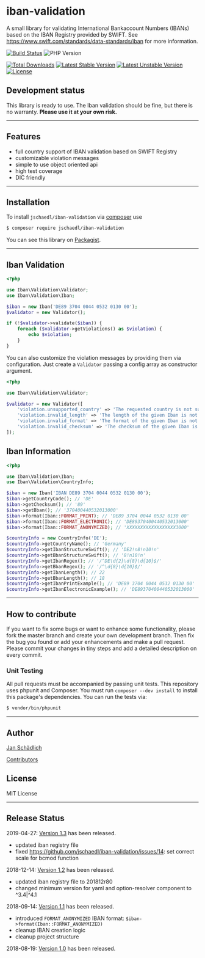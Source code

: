 # iban-validation

A small library for validating International Bankaccount Numbers (IBANs) based on the IBAN Registry provided by SWIFT.
See https://www.swift.com/standards/data-standards/iban for more information.

[![Build Status](https://travis-ci.org/jschaedl/iban-validation.png)](https://travis-ci.org/jschaedl/iban-validation)
![PHP Version](https://img.shields.io/badge/version-PHP%207.1%2B-lightgrey.svg)

[![Total Downloads](https://poser.pugx.org/jschaedl/iban-validation/downloads)](https://packagist.org/packages/jschaedl/iban-validation) 
[![Latest Stable Version](https://poser.pugx.org/jschaedl/iban-validation/v/stable)](https://packagist.org/packages/jschaedl/iban-validation) 
[![Latest Unstable Version](https://poser.pugx.org/jschaedl/iban-validation/v/unstable)](https://packagist.org/packages/jschaedl/iban-validation) 
[![License](https://poser.pugx.org/jschaedl/iban-validation/license)](https://packagist.org/packages/jschaedl/iban-validation) 


## Development status

This library is ready to use. The Iban validation should be fine, but there is no warranty. **Please use it at your own risk.**

---

## Features

* full country support of IBAN validation based on SWIFT Registry
* customizable violation messages
* simple to use object oriented api
* high test coverage
* DIC friendly

---

## Installation

To install `jschaedl/iban-validation` via [composer](https://getcomposer.org/) use

```sh
$ composer require jschaedl/iban-validation
```

You can see this library on [Packagist](https://packagist.org/packages/jschaedl/iban-validation).

---

## Iban Validation

```php
<?php

use Iban\Validation\Validator;
use Iban\Validation\Iban;

$iban = new Iban('DE89 3704 0044 0532 0130 00');
$validator = new Validator();

if (!$validator->validate($iban)) {
    foreach ($validator->getViolations() as $violation) {
        echo $violation;
    }
}

```

You can also customize the violation messages by providing them via configuration. Just create a `Validator` passing a config array as constructor argument.

```php
<?php

use Iban\Validation\Validator;

$validator = new Validator([
    'violation.unsupported_country' => 'The requested country is not supported!',
    'violation.invalid_length' => 'The length of the given Iban is not valid!',
    'violation.invalid_format' => 'The format of the given Iban is not valid!',
    'violation.invalid_checksum' => 'The checksum of the given Iban is not valid!',
]);

```

## Iban Information

```php
<?php

use Iban\Validation\Iban;
use Iban\Validation\CountryInfo;

$iban = new Iban('IBAN DE89 3704 0044 0532 0130 00');
$iban->getCountryCode(); // 'DE'
$iban->getChecksum(); // '89'
$iban->getBban(); // '370400440532013000'
$iban->format(Iban::FORMAT_PRINT); // 'DE89 3704 0044 0532 0130 00'
$iban->format(Iban::FORMAT_ELECTRONIC); // 'DE89370400440532013000'
$iban->format(Iban::FORMAT_ANONYMIZED); // 'XXXXXXXXXXXXXXXXXX3000'

$countryInfo = new CountryInfo('DE');
$countryInfo->getCountryName(); // 'Germany'
$countryInfo->getIbanStructureSwift(); // 'DE2!n8!n10!n'
$countryInfo->getBbanStructureSwift(); // '8!n10!n'
$countryInfo->getIbanRegex(); // '/^DE\d{2}\d{8}\d{10}$/'
$countryInfo->getBbanRegex(); // '/^\d{8}\d{10}$/'
$countryInfo->getIbanLength(); // 22
$countryInfo->getBbanLength(); // 18
$countryInfo->getIbanPrintExample(); // 'DE89 3704 0044 0532 0130 00'
$countryInfo->getIbanElectronicExample(); // 'DE89370400440532013000'

```

---
 
## How to contribute
If you want to fix some bugs or want to enhance some functionality, please fork the master branch and create your own development branch. 
Then fix the bug you found or add your enhancements and make a pull request. Please commit your changes in tiny steps and add a detailed description on every commit. 

### Unit Testing

All pull requests must be accompanied by passing unit tests. This repository uses phpunit and Composer. 
You must run `composer --dev install` to install this package's dependencies. You can run the tests via:

```sh
$ vendor/bin/phpunit
```

---
   
## Author

[Jan Schädlich](https://www.linkedin.com/in/janschaedlich)

[Contributors](https://github.com/jschaedl/iban-validation/graphs/contributors)

## License

MIT License

---

## Release Status

2019-04-27: [Version 1.3](https://github.com/jschaedl/iban-validation/releases/tag/v1.3) has been released.

* updated iban registry file
* fixed https://github.com/jschaedl/iban-validation/issues/14: set correct scale for bcmod function

2018-12-14: [Version 1.2](https://github.com/jschaedl/iban-validation/releases/tag/v1.2) has been released.

* updated iban registry file to 201812r80
* changed minimum version for yaml and option-resolver component to ^3.4|^4.1

2018-09-14: [Version 1.1](https://github.com/jschaedl/iban-validation/releases/tag/v1.1) has been released.

* introduced `FORMAT_ANONYMIZED` IBAN format: `$iban->format(Iban::FORMAT_ANONYMIZED)`
* cleanup IBAN creation logic
* cleanup project structure

2018-08-19: [Version 1.0](https://github.com/jschaedl/iban-validation/releases/tag/v1.0) has been released.
